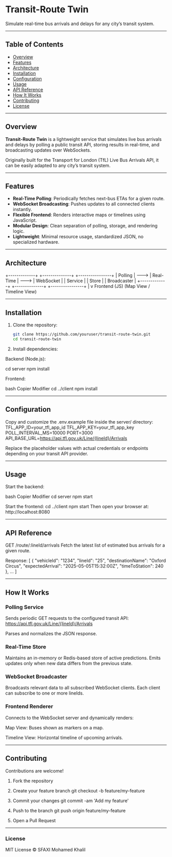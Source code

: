 # Transit-Route Twin

Simulate real-time bus arrivals and delays for any city’s transit system.

---

## Table of Contents

- [Overview](#overview)
- [Features](#features)
- [Architecture](#architecture)
- [Installation](#installation)
- [Configuration](#configuration)
- [Usage](#usage)
- [API Reference](#api-reference)
- [How It Works](#how-it-works)
- [Contributing](#contributing)
- [License](#license)

---

## Overview

**Transit-Route Twin** is a lightweight service that simulates live bus arrivals and delays by polling a public transit API, storing results in real-time, and broadcasting updates over WebSockets.

Originally built for the Transport for London (TfL) Live Bus Arrivals API, it can be easily adapted to any city’s transit system.

---

## Features

- **Real-Time Polling**: Periodically fetches next-bus ETAs for a given route.
- **WebSocket Broadcasting**: Pushes updates to all connected clients instantly.
- **Flexible Frontend**: Renders interactive maps or timelines using JavaScript.
- **Modular Design**: Clean separation of polling, storage, and rendering logic.
- **Lightweight**: Minimal resource usage, standardized JSON, no specialized hardware.

---

## Architecture

+-------------+ +--------------+ +----------------+
| Polling | ---> | Real-Time | ---> | WebSocket |
| Service | | Store | | Broadcaster |
+-------------+ +--------------+ +----------------+
|
v
Frontend (JS)
(Map View / Timeline View)


---

## Installation

1. Clone the repository:

   ```bash
   git clone https://github.com/youruser/transit-route-twin.git
   cd transit-route-twin
2. Install dependencies:

Backend (Node.js):

cd server
npm install

Frontend:

bash
Copier
Modifier
cd ../client
npm install

---

## Configuration

Copy and customize the .env.example file inside the server/ directory:
TFL_APP_ID=your_tfl_app_id
TFL_APP_KEY=your_tfl_app_key
POLL_INTERVAL_MS=10000
PORT=3000
API_BASE_URL=https://api.tfl.gov.uk/Line/{lineId}/Arrivals

Replace the placeholder values with actual credentials or endpoints depending on your transit API provider.

---

## Usage
Start the backend:

bash
Copier
Modifier
cd server
npm start

Start the frontend:
cd ../client
npm start
Then open your browser at:
http://localhost:8080

---

## API Reference
GET /route/:lineId/arrivals
Fetch the latest list of estimated bus arrivals for a given route.

Response:
[
  {
    "vehicleId": "1234",
    "lineId": "25",
    "destinationName": "Oxford Circus",
    "expectedArrival": "2025-05-05T15:32:00Z",
    "timeToStation": 240
  },
  ...
]

---
## How It Works
### Polling Service
Sends periodic GET requests to the configured transit API:
https://api.tfl.gov.uk/Line/{lineId}/Arrivals

Parses and normalizes the JSON response.

### Real-Time Store
Maintains an in-memory or Redis-based store of active predictions.
Emits updates only when new data differs from the previous state.

### WebSocket Broadcaster
Broadcasts relevant data to all subscribed WebSocket clients.
Each client can subscribe to one or more lineIds.

### Frontend Renderer
Connects to the WebSocket server and dynamically renders:

Map View: Buses shown as markers on a map.

Timeline View: Horizontal timeline of upcoming arrivals.

---
## Contributing
Contributions are welcome!

1. Fork the repository

2. Create your feature branch
    git checkout -b feature/my-feature
3. Commit your changes
   git commit -am 'Add my feature'
4. Push to the branch
   git push origin feature/my-feature
5. Open a Pull Request

--- 
### License
MIT License © SFAXI Mohamed Khalil

